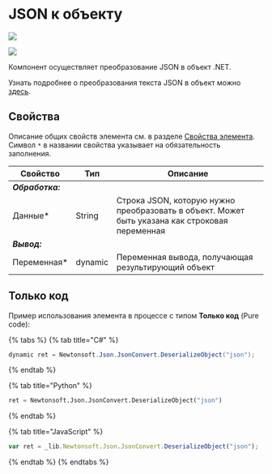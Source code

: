 # JSON к объекту

![](../../../resources/basic/data/data_json/image-(100)-(1)-(1)-(1)-(1)-(1)-(1)-(10)-(130).png)

![](../../../resources/basic/data/data_json/image-(255).png)

Компонент осуществляет преобразование JSON в объект .NET.

Узнать подробнее о преобразования текста JSON в объект можно [здесь](https://www.newtonsoft.com/json/help/html/Introduction.htm).

## Свойства
Описание общих свойств элемента см. в разделе [Свойства элемента](https://docs.primo-rpa.ru/primo-rpa/primo-studio/process/elements#svoistva-elementa).\
Символ `*` в названии свойства указывает на обязательность заполнения.

| Свойство     | Тип     | Описание                                                                                       |
| ------------ | ------- | ---------------------------------------------------------------------------------------------- |
| ***Обработка:*** | | |
| Данные\*     | String  | Строка JSON, которую нужно преобразовать в объект. Может быть указана как строковая переменная |
| ***Вывод:*** | | |
| Переменная\* | dynamic | Переменная вывода, получающая результирующий объект                                            |


## Только код
Пример использования элемента в процессе с типом **Только код** (Pure code):

{% tabs %}
{% tab title="C#" %}
```csharp
dynamic ret = Newtonsoft.Json.JsonConvert.DeserializeObject("json");
```
{% endtab %}

{% tab title="Python" %}
```python
ret = Newtonsoft.Json.JsonConvert.DeserializeObject("json")
```
{% endtab %}

{% tab title="JavaScript" %}
```javascript
var ret = _lib.Newtonsoft.Json.JsonConvert.DeserializeObject("json");
```
{% endtab %}
{% endtabs %}
